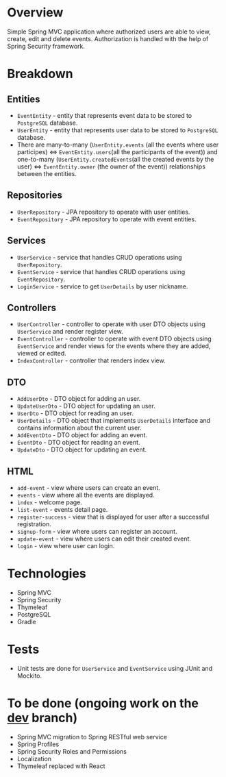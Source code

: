 # Overview

Simple Spring MVC application where authorized users are able to view, create, edit and delete events. Authorization is handled with the help of Spring Security framework.

# Breakdown

## Entities
- `EventEntity` - entity that represents event data to be stored to `PostgreSQL` database.
- `UserEntity` - entity that represents user data to be stored to `PostgreSQL` database.
- There are many-to-many (`UserEntity.events` (all the events where user participes) <=> `EventEntity.users`(all the participants of the event)) and one-to-many (`UserEntity.createdEvents`(all the created events by the user) <=> `EventEntity.owner` (the owner of the event)) relationships between the entities.

## Repositories
- `UserRepository` - JPA repository to operate with user entities.
- `EventRepository` - JPA repository to operate with event entities.

## Services
- `UserService` - service that handles CRUD operations using `UserRepository`.
- `EventService` - service that handles CRUD operations using `EventRepository`.
- `LoginService` - service to get `UserDetails` by user nickname.

## Controllers
- `UserController` - controller to operate with user DTO objects using `UserService` and render register view. 
- `EventController` - controller to operate with event DTO objects using `EventService` and render views for the events where they are added, viewed or edited. 
- `IndexController` - controller that renders index view.

## DTO
- `AddUserDto` - DTO object for adding an user.
- `UpdateUserDto` - DTO object for updating an user.
- `UserDto` - DTO object for reading an user.
- `UserDetails` - DTO object that implements `UserDetails` interface and contains information about the current user.
- `AddEventDto` - DTO object for adding an event.
- `EventDto` - DTO object for reading an event.
- `UpdateDto` - DTO object for updating an event.

## HTML
- `add-event` - view where users can create an event.
- `events` - view where all the events are displayed.
- `index` - welcome page.
- `list-event` - events detail page.
- `register-success` - view that is displayed for user after a successful registration.
- `signup-form` - view where users can register an account.
- `update-event` - view where users can edit their created event.
- `login` - view where user can login.

# Technologies

- Spring MVC
- Spring Security
- Thymeleaf
- PostgreSQL
- Gradle

# Tests

- Unit tests are done for `UserService` and `EventService` using JUnit and Mockito.

# To be done (ongoing work on the [dev](https://github.com/kristupasjovaisa/Events/tree/dev) branch)

- Spring MVC migration to Spring RESTful web service
- Spring Profiles
- Spring Security Roles and Permissions
- Localization
- Thymeleaf replaced with React
